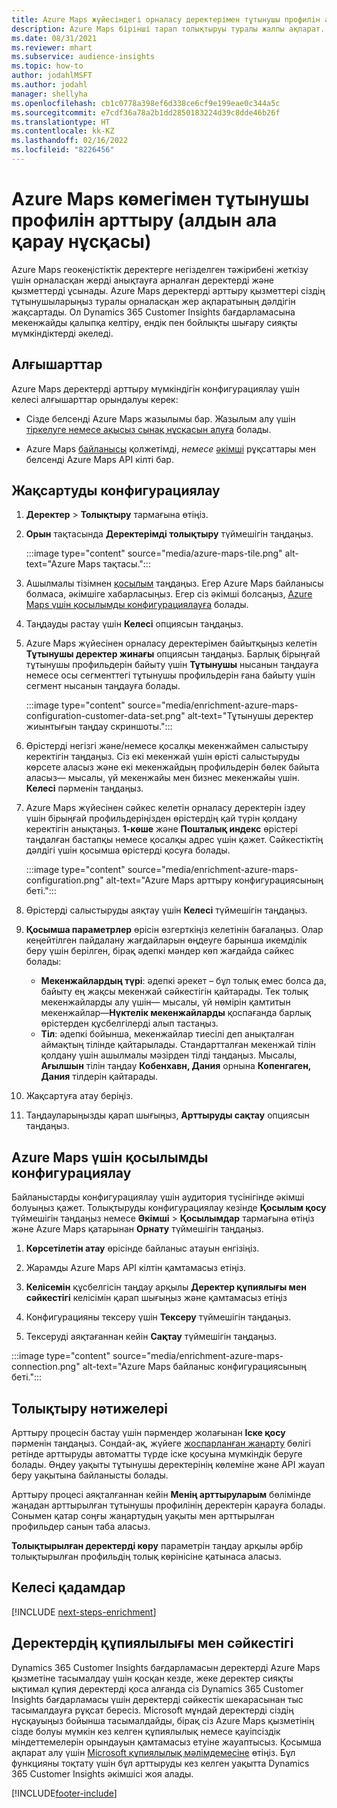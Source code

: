 ```yaml
---
title: Azure Maps жүйесіндегі орналасу деректерімен тұтынушы профилін арттыру
description: Azure Maps бірінші тарап толықтыруы туралы жалпы ақпарат.
ms.date: 08/31/2021
ms.reviewer: mhart
ms.subservice: audience-insights
ms.topic: how-to
author: jodahlMSFT
ms.author: jodahl
manager: shellyha
ms.openlocfilehash: cb1c0778a398ef6d338ce6cf9e199eae0c344a5c
ms.sourcegitcommit: e7cdf36a78a2b1dd2850183224d39c8dde46b26f
ms.translationtype: HT
ms.contentlocale: kk-KZ
ms.lasthandoff: 02/16/2022
ms.locfileid: "8226456"
---
```

# <a name="enrichment-of-customer-profiles-with-azure-maps-preview"></a>Azure Maps көмегімен тұтынушы профилін арттыру (алдын ала қарау нұсқасы)

Azure Maps геокеңістіктік деректерге негізделген тәжірибені жеткізу үшін орналасқан жерді анықтауға арналған деректерді және қызметтерді ұсынады. Azure Maps деректерді арттыру қызметтері сіздің тұтынушыларыңыз туралы орналасқан жер ақпаратының дәлдігін жақсартады. Ол Dynamics 365 Customer Insights бағдарламасына мекенжайды қалыпқа келтіру, ендік пен бойлықты шығару сияқты мүмкіндіктерді әкеледі.

## <a name="prerequisites"></a>Алғышарттар

Azure Maps деректерді арттыру мүмкіндігін конфигурациялау үшін келесі алғышарттар орындалуы керек:

- Сізде белсенді Azure Maps жазылымы бар. Жазылым алу үшін [тіркелуге немесе ақысыз сынақ нұсқасын алуға](https://azure.microsoft.com/services/azure-maps/) болады.

- Azure Maps [байланысы](connections.md) қолжетімді, *немесе* [әкімші](permissions.md#administrator) рұқсаттары мен белсенді Azure Maps API кілті бар.

## <a name="configure-the-enrichment"></a>Жақсартуды конфигурациялау

1. **Деректер** > **Толықтыру** тармағына өтіңіз. 

1. **Орын** тақтасында **Деректерімді толықтыру** түймешігін таңдаңыз.

   :::image type="content" source="media/azure-maps-tile.png" alt-text="Azure Maps тақтасы.":::

1. Ашылмалы тізімнен [қосылым](connections.md) таңдаңыз. Егер Azure Maps байланысы болмаса, әкімшіге хабарласыңыз. Егер сіз әкімші болсаңыз, [Azure Maps үшін қосылымды конфигурациялауға](#configure-the-connection-for-azure-maps) болады. 

1. Таңдауды растау үшін **Келесі** опциясын таңдаңыз.

1. Azure Maps жүйесінен орналасу деректерімен байытқыңыз келетін **Тұтынушы деректер жинағы** опциясын таңдаңыз. Барлық бірыңғай тұтынушы профильдерін байыту үшін **Тұтынушы** нысанын таңдауға немесе осы сегменттегі тұтынушы профильдерін ғана байыту үшін сегмент нысанын таңдауға болады.

    :::image type="content" source="media/enrichment-azure-maps-configuration-customer-data-set.png" alt-text="Тұтынушы деректер жиынтығын таңдау скриншоты.":::

1. Өрістерді негізгі және/немесе қосалқы мекенжаймен салыстыру керектігін таңдаңыз. Сіз екі мекенжай үшін өрісті салыстыруды көрсете аласыз және екі мекенжайдың профильдерін бөлек байыта аласыз&mdash; мысалы, үй мекенжайы мен бизнес мекенжайы үшін. **Келесі** пәрменін таңдаңыз.

1. Azure Maps жүйесінен сәйкес келетін орналасу деректерін іздеу үшін бірыңғай профильдеріңізден өрістердің қай түрін қолдану керектігін анықтаңыз. **1-көше** және **Пошталық индекс** өрістері таңдалған бастапқы немесе қосалқы адрес үшін қажет. Сәйкестіктің дәлдігі үшін қосымша өрістерді қосуға болады.

   :::image type="content" source="media/enrichment-azure-maps-configuration.png" alt-text="Azure Maps арттыру конфигурациясының беті.":::

1. Өрістерді салыстыруды аяқтау үшін **Келесі** түймешігін таңдаңыз.

1. **Қосымша параметрлер** өрісін өзгерткіңіз келетінін бағалаңыз. Олар кеңейтілген пайдалану жағдайларын өңдеуге барынша икемділік беру үшін берілген, бірақ әдепкі мәндер көп жағдайда сәйкес болады:
   - **Мекенжайлардың түрі**: әдепкі әрекет – бұл толық емес болса да, байыту ең жақсы мекенжай сәйкестігін қайтарады. Тек толық мекенжайларды алу үшін&mdash; мысалы, үй нөмірін қамтитын мекенжайлар&mdash;**Нүктелік мекенжайларды** қоспағанда барлық өрістерден құсбелгілерді алып тастаңыз. 
   - **Тіл**: әдепкі бойынша, мекенжайлар тиесілі деп анықталған аймақтың тілінде қайтарылады. Стандартталған мекенжай тілін қолдану үшін ашылмалы мәзірден тілді таңдаңыз. Мысалы, **Ағылшын** тілін таңдау **Кобенхавн, Дания** орнына **Копенгаген, Дания** тілдерін қайтарады.

1. Жақсартуға атау беріңіз.

1. Таңдауларыңызды қарап шығыңыз, **Арттыруды сақтау** опциясын таңдаңыз.

## <a name="configure-the-connection-for-azure-maps"></a>Azure Maps үшін қосылымды конфигурациялау

Байланыстарды конфигурациялау үшін аудитория түсінігінде әкімші болуыңыз қажет. Толықтыруды конфигурациялау кезінде **Қосылым қосу** түймешігін таңдаңыз немесе **Әкімші** > **Қосылымдар** тармағына өтіңіз және Azure Maps қатарынан **Орнату** түймешігін таңдаңыз.

1. **Көрсетілетін атау** өрісінде байланыс атауын енгізіңіз.

1. Жарамды Azure Maps API кілтін қамтамасыз етіңіз.

1. **Келісемін** құсбелгісін таңдау арқылы **Деректер құпиялығы мен сәйкестігі** келісімін қарап шығыңыз және қамтамасыз етіңіз

1. Конфигурацияны тексеру үшін **Тексеру** түймешігін таңдаңыз.

1. Тексеруді аяқтағаннан кейін **Сақтау** түймешігін таңдаңыз.

:::image type="content" source="media/enrichment-azure-maps-connection.png" alt-text="Azure Maps байланыс конфигурациясының беті.":::

## <a name="enrichment-results"></a>Толықтыру нәтижелері

Арттыру процесін бастау үшін пәрмендер жолағынан **Іске қосу** пәрменін таңдаңыз. Сондай-ақ, жүйеге [жоспарланған жаңарту](system.md#schedule-tab) бөлігі ретінде арттыруды автоматты түрде іске қосуына мүмкіндік беруге болады. Өңдеу уақыты тұтынушы деректерінің көлеміне және API жауап беру уақытына байланысты болады.

Арттыру процесі аяқталғаннан кейін **Менің арттыруларым** бөлімінде жаңадан арттырылған тұтынушы профилінің деректерін қарауға болады. Сонымен қатар соңғы жаңартудың уақыты мен арттырылған профильдер санын таба аласыз.

**Толықтырылған деректерді көру** параметрін таңдау арқылы әрбір толықтырылған профильдің толық көрінісіне қатынаса аласыз.

## <a name="next-steps"></a>Келесі қадамдар

[!INCLUDE [next-steps-enrichment](../includes/next-steps-enrichment.md)]

## <a name="data-privacy-and-compliance"></a>Деректердің құпиялылығы мен сәйкестігі

Dynamics 365 Customer Insights бағдарламасын деректерді Azure Maps қызметіне тасымалдау үшін қосқан кезде, жеке деректер сияқты ықтимал құпия деректерді қоса алғанда сіз Dynamics 365 Customer Insights бағдарламасы үшін деректерді сәйкестік шекарасынан тыс тасымалдауға рұқсат бересіз. Microsoft мұндай деректерді сіздің нұсқауыңыз бойынша тасымалдайды, бірақ сіз Azure Maps қызметінің сізде болуы мүмкін кез келген құпиялылық немесе қауіпсіздік міндеттемелерін орындауын қамтамасыз етуіне жауаптысыз. Қосымша ақпарат алу үшін [Microsoft құпиялылық мәлімдемесіне](https://go.microsoft.com/fwlink/?linkid=396732) өтіңіз.
Бұл функцияны тоқтату үшін бұл арттыруды кез келген уақытта Dynamics 365 Customer Insights әкімшісі жоя алады.

[!INCLUDE[footer-include](../includes/footer-banner.md)]
